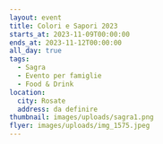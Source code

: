 ```yaml
---
layout: event
title: Colori e Sapori 2023
starts_at: 2023-11-09T00:00:00
ends_at: 2023-11-12T00:00:00
all_day: true
tags:
  - Sagra
  - Evento per famiglie
  - Food & Drink
location:
  city: Rosate
  address: da definire
thumbnail: images/uploads/sagra1.png
flyer: images/uploads/img_1575.jpeg
---
```

